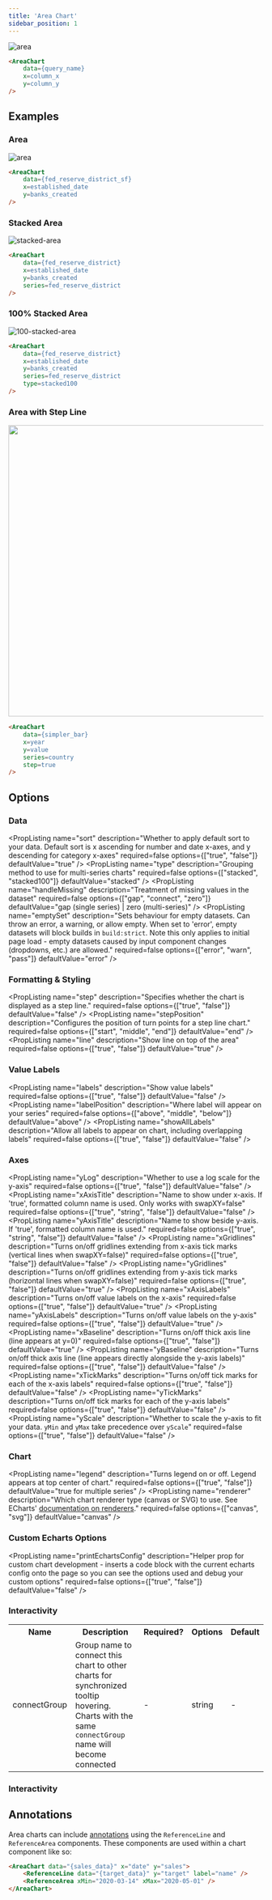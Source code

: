 ```yaml
---
title: 'Area Chart'
sidebar_position: 1
---
```


![area](/img/exg-area-nt.svg)

```markdown
<AreaChart 
    data={query_name} 
    x=column_x 
    y=column_y
/>
```

## Examples

### Area

![area](/img/exg-area-nt.svg)

```markdown
<AreaChart 
    data={fed_reserve_district_sf} 
    x=established_date 
    y=banks_created
/>
```

### Stacked Area

![stacked-area](/img/exg-stacked-area-nt.svg)

```markdown
<AreaChart 
    data={fed_reserve_district}  
    x=established_date 
    y=banks_created
    series=fed_reserve_district
/>
```

### 100% Stacked Area

![100-stacked-area](/img/100-stacked-area.svg)

```markdown
<AreaChart 
    data={fed_reserve_district}  
    x=established_date 
    y=banks_created
    series=fed_reserve_district
    type=stacked100
/>
```

### Area with Step Line

<img src='/img/exg-multi-series-step-area.png' width='576px'/>

```markdown
<AreaChart
    data={simpler_bar}
    x=year
    y=value
    series=country
    step=true
/>
```

## Options

### Data

<PropListing
    name="data"
    description="Query name, wrapped in curly braces"
    required=true
    options="query name"
/>
<PropListing
    name="x"
    description="Column to use for the x-axis of the chart"
    required=true
    options="column name"
    defaultValue="First column"
/>
<PropListing
    name="y"
    description="Column(s) to use for the y-axis of the chart"
    required=true
    options="column name | array of column names"
    defaultValue="Any non-assigned numeric columns"
/>
<PropListing
    name="series"
    description="Column to use as the series (groups) in a multi-series chart"
    required=false
    options="column name"
    defaultValue="-"
/>
<PropListing
    name="sort"
    description="Whether to apply default sort to your data. Default sort is x ascending for number and date x-axes, and y descending for category x-axes"
    required=false
    options={["true", "false"]}
    defaultValue="true"
/>
<PropListing
    name="type"
    description="Grouping method to use for multi-series charts"
    required=false
    options={["stacked", "stacked100"]}
    defaultValue="stacked"
/>
<PropListing
    name="handleMissing"
    description="Treatment of missing values in the dataset"
    required=false
    options={["gap", "connect", "zero"]}
    defaultValue="gap (single series) | zero (multi-series)"
/>
<PropListing
    name="emptySet"
    description="Sets behaviour for empty datasets. Can throw an error, a warning, or allow empty. When set to 'error', empty datasets will block builds in `build:strict`. Note this only applies to initial page load - empty datasets caused by input component changes (dropdowns, etc.) are allowed."
    required=false
    options={["error", "warn", "pass"]}
    defaultValue="error"
/>
<PropListing
    name="emptyMessage"
    description="Text to display when an empty dataset is received - only applies when `emptySet` is 'warn' or 'pass', or when the empty dataset is a result of an input component change (dropdowns, etc.)."
    required=false
    options="string"
    defaultValue="No records"
/>

### Formatting & Styling

<PropListing
    name="xFmt"
    description="Format to use for x column (<a class=markdown href='/core-concepts/formatting'>see available formats<a/>)"
    required=false
    options="Excel-style format | built-in format name | custom format name"
    defaultValue="-"
/>
<PropListing
    name="yFmt"
    description="Format to use for y column (<a class=markdown href='/core-concepts/formatting'>see available formats<a/>)"
    required=false
    options="Excel-style format | built-in format name | custom format name"
    defaultValue="-"
/>
<PropListing
    name="step"
    description="Specifies whether the chart is displayed as a step line."
    required=false
    options={["true", "false"]}
    defaultValue="false"
/>
<PropListing
    name="stepPosition"
    description="Configures the position of turn points for a step line chart."
    required=false
    options={["start", "middle", "end"]}
    defaultValue="end"
/>
<PropListing
    name="fillColor"
    description="Color to override default series color. Only accepts a single color."
    required=false
    options="CSS name | hexademical | RGB | HSL"
    defaultValue="-"
/>
<PropListing
    name="lineColor"
    description="Color to override default line color. Only accepts a single color."
    required=false
    options="CSS name | hexademical | RGB | HSL"
    defaultValue="-"
/>
<PropListing
    name="fillOpacity"
    description="% of the full color that should be rendered, with remainder being transparent"
    required=false
    options="number (0 to 1)"
    defaultValue="0.7"
/>
<PropListing
    name="line"
    description="Show line on top of the area"
    required=false
    options={["true", "false"]}
    defaultValue="true"
/>
<PropListing
    name="colorPalette"
    description="Array of custom colours to use for the chart E.g., ['#cf0d06','#eb5752','#e88a87'] Note that the array must be surrounded by curly braces."
    required=false
    options="array of color strings (CSS name | hexademical | RGB | HSL)"
    defaultValue="built-in color palette"
/>
<PropListing
    name="seriesColors"
    description="Apply a specific color to each series in your chart. Unspecified series will receive colors from the built-in palette as normal. Note the double curly braces required in the syntax"
    required=false
    options="object with series names and assigned colors seriesColors={`{{'Canada': 'red', 'US': 'blue'}}`}"
    defaultValue="colors applied by order of series in data"
/>

### Value Labels

<PropListing
    name="labels"
    description="Show value labels"
    required=false
    options={["true", "false"]}
    defaultValue="false"
/>
<PropListing
    name="labelSize"
    description="Font size of value labels"
    required=false
    options="number"
    defaultValue="11"
/>
<PropListing
    name="labelPosition"
    description="Where label will appear on your series"
    required=false
    options={["above", "middle", "below"]}
    defaultValue="above"
/>
<PropListing
    name="labelColor"
    description="Font color of value labels"
    required=false
    options="CSS name | hexademical | RGB | HSL"
    defaultValue="Automatic based on color contrast of background"
/>
<PropListing
    name="labelFmt"
    description="Format to use for value labels (<a class=markdown href='/core-concepts/formatting'>see available formats<a/>)"
    required=false
    options="Excel-style format | built-in format name | custom format name"
    defaultValue="same as y column"
/>
<PropListing
    name="showAllLabels"
    description="Allow all labels to appear on chart, including overlapping labels"
    required=false
    options={["true", "false"]}
    defaultValue="false"
/>


### Axes

<PropListing
    name="yLog"
    description="Whether to use a log scale for the y-axis"
    required=false
    options={["true", "false"]}
    defaultValue="false"
/>
<PropListing
    name="yLogBase"
    description="Base to use when log scale is enabled"
    required=false
    options="number"
    defaultValue="10"
/>
<PropListing
    name="xAxisTitle"
    description="Name to show under x-axis. If 'true', formatted column name is used. Only works with swapXY=false"
    required=false
    options={["true", "string", "false"]}
    defaultValue="false"
/>
<PropListing
    name="yAxisTitle"
    description="Name to show beside y-axis. If 'true', formatted column name is used."
    required=false
    options={["true", "string", "false"]}
    defaultValue="false"
/>
<PropListing
    name="xGridlines"
    description="Turns on/off gridlines extending from x-axis tick marks (vertical lines when swapXY=false)"
    required=false
    options={["true", "false"]}
    defaultValue="false"
/>
<PropListing
    name="yGridlines"
    description="Turns on/off gridlines extending from y-axis tick marks (horizontal lines when swapXY=false)"
    required=false
    options={["true", "false"]}
    defaultValue="true"
/>
<PropListing
    name="xAxisLabels"
    description="Turns on/off value labels on the x-axis"
    required=false
    options={["true", "false"]}
    defaultValue="true"
/>
<PropListing
    name="yAxisLabels"
    description="Turns on/off value labels on the y-axis"
    required=false
    options={["true", "false"]}
    defaultValue="true"
/>
<PropListing
    name="xBaseline"
    description="Turns on/off thick axis line (line appears at y=0)"
    required=false
    options={["true", "false"]}
    defaultValue="true"
/>
<PropListing
    name="yBaseline"
    description="Turns on/off thick axis line (line appears directly alongside the y-axis labels)"
    required=false
    options={["true", "false"]}
    defaultValue="false"
/>
<PropListing
    name="xTickMarks"
    description="Turns on/off tick marks for each of the x-axis labels"
    required=false
    options={["true", "false"]}
    defaultValue="false"
/>
<PropListing
    name="yTickMarks"
    description="Turns on/off tick marks for each of the y-axis labels"
    required=false
    options={["true", "false"]}
    defaultValue="false"
/>
<PropListing
    name="yMin"
    description="Starting value for the y-axis"
    required=false
    options="number"
    defaultValue="-"
/>
<PropListing
    name="yMax"
    description="Maximum value for the y-axis"
    required=false
    options="number"
    defaultValue="-"
/>
<PropListing
    name="yScale"
    description="Whether to scale the y-axis to fit your data. `yMin` and `yMax` take precedence over `yScale`"
    required=false
    options={["true", "false"]}
    defaultValue="false"
/>

### Chart

<PropListing
    name="title"
    description="Chart title. Appears at top left of chart."
    required=false
    options="string"
    defaultValue="-"
/>
<PropListing
    name="subtitle"
    description="Chart subtitle. Appears just under title."
    required=false
    options="string"
    defaultValue="-"
/>
<PropListing
    name="legend"
    description="Turns legend on or off. Legend appears at top center of chart."
    required=false
    options={["true", "false"]}
    defaultValue="true for multiple series"
/>
<PropListing
    name="chartAreaHeight"
    description="Minimum height of the chart area (excl. header and footer) in pixels. Adjusting the height affects all viewport sizes and may impact the mobile UX."
    required=false
    options="number"
    defaultValue="180"
/>
<PropListing
    name="renderer"
    description="Which chart renderer type (canvas or SVG) to use. See ECharts' <a href='https://echarts.apache.org/handbook/en/best-practices/canvas-vs-svg/' class=markdown>documentation on renderers</a>."
    required=false
    options={["canvas", "svg"]}
    defaultValue="canvas"
/>


### Custom Echarts Options

<PropListing
    name="echartsOptions"
    description="Custom Echarts options to override the default options. See <a href='/components/echarts-options/' class=markdown>reference page</a> for available options."
    required=false
    options="{`{{exampleOption:'exampleValue'}}`}"
    defaultValue="-"
/>
<PropListing
    name="seriesOptions"
    description="Custom Echarts options to override the default options for all series in the chart. This loops through the series to apply the settings rather than having to specify every series manually using `echartsOptions` See <a href='/components/echarts-options/' class=markdown>reference page</a> for available options."
    required=false
    options="{`{{exampleSeriesOption:'exampleValue'}}`}"
    defaultValue="-"
/>
<PropListing
    name="printEchartsConfig"
    description="Helper prop for custom chart development - inserts a code block with the current echarts config onto the page so you can see the options used and debug your custom options"
    required=false
    options={["true", "false"]}
    defaultValue="false"
/>

### Interactivity

<table>						 
<tr>	<th class='tleft'>Name</th>	<th class='tleft'>Description</th>	<th>Required?</th>	<th>Options</th>	<th>Default</th>	</tr>
<tr>	
    <td>connectGroup</td>	
    <td>Group name to connect this chart to other charts for synchronized tooltip hovering. Charts with the same <code>connectGroup</code> name will become connected</td>	
    <td class='tcenter'>-</td>	
    <td class='tcenter'>string</td>	
    <td class='tcenter'>-</td>	
</tr>
</table>

### Interactivity

<PropListing
    name=connectGroup
    description="Group name to connect this chart to other charts for synchronized tooltip hovering. Charts with the same `connectGroup` name will become connected"
/>

## Annotations

Area charts can include [annotations](/components/annotations) using the `ReferenceLine` and `ReferenceArea` components. These components are used within a chart component like so:

```html
<AreaChart data="{sales_data}" x="date" y="sales">
	<ReferenceLine data="{target_data}" y="target" label="name" />
	<ReferenceArea xMin="2020-03-14" xMax="2020-05-01" />
</AreaChart>
```
